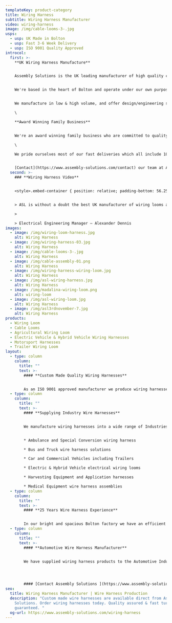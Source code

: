 ```yaml
---
templateKey: product-category
title: Wiring Harness
subtitle: Wiring Harness Manufacturer
video: wiring-harness
image: /img/cable-looms-3-.jpg
usps:
  - usp: UK Made in Bolton
  - usp: Fast 3-6 Week Delivery
  - usp: ISO 9001 Quality Approved
introcol:
  first: >-
    **UK Wiring Harness Manufacture**


    Assembly Solutions is the UK leading manufacturer of high quality custom-made wiring harnesses and [wiring looms](/wiring-loom). With over 25 years in the industry, we have built up an incredible portfolio of customers including; Aston Martin, Ford, Rolls Royce and Siemens. 


    We're based in the heart of Bolton and operate under our own purpose built 32,000 sqft factory. All our wiring loom projects are quoted from customer drawing ad specification. Our speciality is manufacture and build, but we have in-house wiring harness engineers who can assist with technical design.


    We manufacture in low & high volume, and offer design/engineering support to ensure all looms and harnesses are built both cost-effective and fit for its application.\

    \

    **Award Winning Family Business**


    We're an award winning family business who are committed to quality and building strong relationships with customers. Our fantastic team of wiring harness builders all have over 10 years of wiring experience and work at such an incredible speed. \

    \

    We pride ourselves most of our fast deliveries which all include 100% electrically tested harnesses. Quality is the most important part of the wiring harnesses and we are pleased to be ISO 9001 accredited.


    [Contact](https://www.assembly-solutions.com/contact) our team at Assembly Solutions today for more information and support.
  second: >-
    ### **Wiring Harness Video**


    <style>.embed-container { position: relative; padding-bottom: 56.25%; height: 0; overflow: hidden; max-width: 100%; } .embed-container iframe, .embed-container object, .embed-container embed { position: absolute; top: 0; left: 0; width: 100%; height: 100%; }</style><div class='embed-container'><iframe src='https://www.youtube.com/embed/TTebZ3qU9sQ?loop=1&playlist=TTebZ3qU9sQ' frameborder='0' allowfullscreen></iframe></div>


    > ASL is without a doubt the best UK manufacturer of wiring looms and wiring harnesses. They've been our preferred supplier for over 10 years and so far we have absolutely no complaints. They're one of our best suppliers, quality is excellent, always quick to respond, really friendly and support with fast deliveries when we have urgent demands.

    >

    > Electrical Engineering Manager – Alexander Dennis
images:
  - image: /img/wiring-loom-harness.jpg
    alt: Wiring Harness
  - image: /img/wiring-harness-03.jpg
    alt: Wiring Harness
  - image: /img/cable-looms-3-.jpg
    alt: Wiring Harness
  - image: /img/cable-assembly-01.png
    alt: Wiring Harness
  - image: /img/wiring-harness-wiring-loom.jpg
    alt: Wiring Harness
  - image: /img/asl-wiring-harness.jpg
    alt: Wiring Harness
  - image: /img/madalina-wiring-loom.png
    alt: wiring-loom
  - image: /img/asl-wiring-loom.jpg
    alt: Wiring Harness
  - image: /img/asl3rdnovember-7.jpg
    alt: Wiring Harness
products:
  - Wiring Loom
  - Cable Looms
  - Agricultural Wiring Loom
  - Electric Vehicle & Hybrid Vehicle Wiring Harnesses
  - Motorsport Harnesses
  - Trailer Wiring Loom
layout:
  - type: column
    column:
      title: ""
      text: >-
        #### **Custom Made Quality Wiring Harnesses**


        As an ISO 9001 approved manufacturer we produce wiring harnesses to the highest quality and carry out a full electrical test on every product before despatch. Our harness team are trained to IPC A-620 standards and understand the importance of reliability. All our harnesses are built against customer drawing, and our skilled and quality conscious team are fully trained and technically well experienced harness builders. Every loom is made to perfection and turned around on an efficient 3-6 weeks. All our wiring assemblies are built to a robust and high quality standard that ensures products will withstand any environmental condition.
  - type: column
    column:
      title: ""
      text: >-
        #### **Supplying Industry Wire Harnesses**


        We manufacture wiring harnesses into a wide range of Industries and applications;


        * Ambulance and Special Conversion wiring harness

        * Bus and Truck wire harness solutions

        * Car and Commercial Vehicles including Trailers

        * Electric & Hybrid Vehicle electrical wiring looms

        * Harvesting Equipment and Application harnesses

        * Medical Equipment wire harness assemblies
  - type: column
    column:
      title: ""
      text: >-
        #### **25 Years Wire Harness Experience**


        In our bright and spacious Bolton factory we have an efficient production set-up including 10m long wiring build boards and cable reels and connectors on stock trolleys. Due to the complexity and size of wiring harnesses and [wiring looms](/wiring-loom), our production team find that the fastest and most efficient way to build is by working off floor standing harness boards. All boards are custom made for each wiring harness part number with a CAD drawing made to scale and placed on the board prior to build. Our technical engineers ensure that the CAD drawing is printed with correct cable specifications and lengths, connectors and note any special processes that may need to be carried out ie. heat shrinking to protect particular areas of the harnesses.
  - type: column
    column:
      title: ""
      text: >-
        #### **Automotive Wire Harness Manufacturer**


        We have supplied wiring harness products to the Automotive Industry for over 25 years and now proudly supply; Aston Martin, Ford and Rolls-Royce. Our expertise in [wiring looms](/wiring-loom) has grown tremendously, where we now boast an extensive range of experience in commercial vehicles. These include; Ambulances, Buses, Cars, Trucks, Trailers and Vans. Working with the latest models in vehicle technology, our technical team have the knowledge and skills to support wiring harnesses for any [electric and hybrid](/electric-vehicle-and-hybrid-vehicle-wiring-harnesses) system. We also supply wiring harnesses for equipment used in the Agricultural Industry. These include; Crop Spraying tractors, Flail Mowers and Harvesters. Every  industrial wire harness we manufacutre is expertly designed and created with the best instruments and materials to assure both quality and safety for our customers.




        #### [Contact Assembly Solutions ](https://www.assembly-solutions.com/contact)today for expert advice and support. Our team will be happy to discuss your needs and provide you with a free quote.
seo:
  title: Wiring Harness Manufacturer | Wire Harness Production
  description: "Custom made wire harnesses are available direct from Assembly
    Solutions. Order wiring harnesses today. Quality assured & fast turnaround
    guaranteed. "
  og-url: https://www.assembly-solutions.com/wiring-harness
---
```

